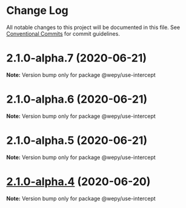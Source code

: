 # Change Log

All notable changes to this project will be documented in this file.
See [Conventional Commits](https://conventionalcommits.org) for commit guidelines.

# 2.1.0-alpha.7 (2020-06-21)

**Note:** Version bump only for package @wepy/use-intercept





# 2.1.0-alpha.6 (2020-06-21)

**Note:** Version bump only for package @wepy/use-intercept





# 2.1.0-alpha.5 (2020-06-21)

**Note:** Version bump only for package @wepy/use-intercept





# [2.1.0-alpha.4](https://github.com/Tencent/wepy/compare/v2.1.0-alpha.2...v2.1.0-alpha.4) (2020-06-20)

**Note:** Version bump only for package @wepy/use-intercept
